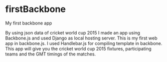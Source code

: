 # firstBackbone
My first backbone app

By using json data of cricket world cup 2015 I made an app using Backbone.js and used Django as local hosting server.
This is my first web app in backbone.js. I used Handlebar.js for  compiling template in backbone. This app will give you the cricket world cup 2015 fixtures, participating teams and the GMT timings of the matches.
